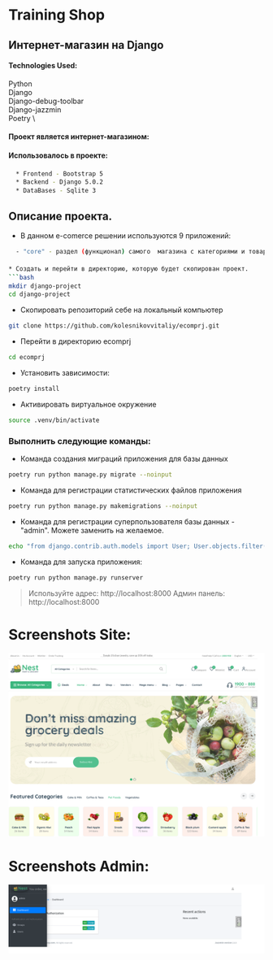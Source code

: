 # Training Shop
## Интернет-магазин на Django

#### Technologies Used:
Python \
Django \
Django-debug-toolbar \
Django-jazzmin \
Poetry \
#### Проект является интернет-магазином:
#### Использовалось в проекте:
```bash
  * Frontend - Bootstrap 5
  * Backend - Django 5.0.2
  * DataBases - Sqlite 3
```
## Описание проекта.

*  В данном e-comerce решении используются 9 приложений:
```bash
  - "core" - раздел (функционал) самого  магазина с категориями и товарами.  

* Создать и перейти в директорию, которую будет скопирован проект.
```bash
mkdir django-project
cd django-project
```
* Скопировать репозиторий себе на локальный компьютер
```bash
git clone https://github.com/kolesnikovvitaliy/ecomprj.git
```
* Перейти в директорию ecomprj
```bash
cd ecomprj
```

* Установить зависимости:
```bash
poetry install
```

* Активировать виртуальное окружение 
```bash
source .venv/bin/activate 
```

### Выполнить следующие команды:

* Команда создания миграций приложения для базы данных
```bash
poetry run python manage.py migrate --noinput
```
* Команда для регистрации статистических файлов приложения 
```bash
poetry run python manage.py makemigrations --noinput
```
* Команда для регистрации суперпользователя базы данных - "admin". Можете заменить на желаемое.
```bash
echo "from django.contrib.auth.models import User; User.objects.filter(username='admin').exists() or User.objects.create_superuser('admin', '','admin' )" | poetry run python manage.py shell
```
* Команда для запуска приложения:
```bash
poetry run python manage.py runserver
```
> Используйте адрес: http://localhost:8000
> Админ панель: http://localhost:8000

# Screenshots Site:

<div class="img-div">
  <img src="https://github.com/kolesnikovvitaliy/ecomprj/blob/main/docs/img/scrin_site.png" width="800"/>
</div>

# Screenshots Admin:

<div class="img-div">
  <img src="https://github.com/kolesnikovvitaliy/ecomprj/blob/main/docs/img/scrin_admin.png" width="800"/>
</div>

